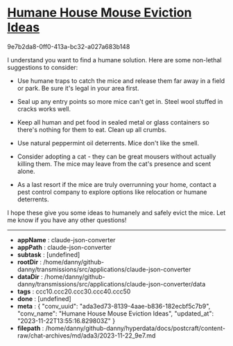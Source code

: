 # [Humane House Mouse Eviction Ideas](https://claude.ai/chat/ada3ed73-8139-4aae-b836-182ecbf5c7b9)

9e7b2da8-0ff0-413a-bc32-a027a683b148

I understand you want to find a humane solution. Here are some non-lethal suggestions to consider:

- Use humane traps to catch the mice and release them far away in a field or park. Be sure it's legal in your area first. 

- Seal up any entry points so more mice can't get in. Steel wool stuffed in cracks works well.

- Keep all human and pet food in sealed metal or glass containers so there's nothing for them to eat. Clean up all crumbs.

- Use natural peppermint oil deterrents. Mice don't like the smell. 

- Consider adopting a cat - they can be great mousers without actually killing them. The mice may leave from the cat's presence and scent alone.

- As a last resort if the mice are truly overrunning your home, contact a pest control company to explore options like relocation or humane deterrents.

I hope these give you some ideas to humanely and safely evict the mice. Let me know if you have any other questions!

---

* **appName** : claude-json-converter
* **appPath** : claude-json-converter
* **subtask** : [undefined]
* **rootDir** : /home/danny/github-danny/transmissions/src/applications/claude-json-converter
* **dataDir** : /home/danny/github-danny/transmissions/src/applications/claude-json-converter/data
* **tags** : ccc10.ccc20.ccc30.ccc40.ccc50
* **done** : [undefined]
* **meta** : {
  "conv_uuid": "ada3ed73-8139-4aae-b836-182ecbf5c7b9",
  "conv_name": "Humane House Mouse Eviction Ideas",
  "updated_at": "2023-11-22T13:55:16.829803Z"
}
* **filepath** : /home/danny/github-danny/hyperdata/docs/postcraft/content-raw/chat-archives/md/ada3/2023-11-22_9e7.md